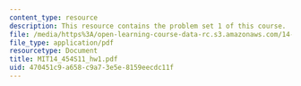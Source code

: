 ```yaml
---
content_type: resource
description: This resource contains the problem set 1 of this course.
file: /media/https%3A/open-learning-course-data-rc.s3.amazonaws.com/14-454-economic-crises-spring-2011/470451c9a658c9a73e5e8159eecdc11f_MIT14_454S11_hw1.pdf
file_type: application/pdf
resourcetype: Document
title: MIT14_454S11_hw1.pdf
uid: 470451c9-a658-c9a7-3e5e-8159eecdc11f
---
```

